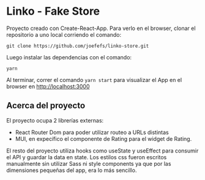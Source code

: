 # Linko - Fake Store

Proyecto creado con Create-React-App. Para verlo en el browser, clonar el repositorio a uno local corriendo el comando:

`git clone https://github.com/joefefs/linko-store.git`

Luego instalar las dependencias con el comando:

`yarn`

Al terminar, correr el comando `yarn start` para visualizar el App en el browser en [http://localhost:3000](http://localhost:3000)



## Acerca del proyecto

El proyecto ocupa 2 librerías externas: 

- React Router Dom para poder utilizar routeo a URLs distintas
- MUI, en expecífico el componente de Rating para el widget de Rating.

El resto del proyecto utiliza hooks como useState y useEffect para consumir el API y guardar la data en state. Los estilos css fueron escritos manualmente sin utilizar Sass ni style components ya que por las dimensiones pequeñas del app, era lo más sencillo.
